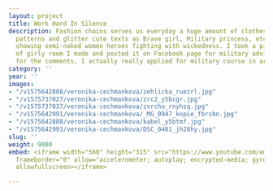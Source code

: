 ```yaml
---
layout: project
title: Work Hard In Silence
description: Fashion chains serves us everyday a huge amount of clothes with camouflage
  patterns and glitter cute texts as Brave girl, Military princess, etc. Game industry
  showing semi-naked women heroes fighting with wickedness. I took a picture in scene
  of girly room I made and posted it on Facebook page for military advices. Waiting
  for the comments, I actually really applied for military course in army.
category: ''
year: ''
images:
- "/v1575642888/veronika-cechmankova/zehlicka_ruezrl.jpg"
- "/v1575737027/veronika-cechmankova/zrc2_y5bcgr.jpg"
- "/v1575737037/veronika-cechmankova/zvrchu_rnyhzq.jpg"
- "/v1575642991/veronika-cechmankova/_MG_0947_kopie_fbrsbn.jpg"
- "/v1575642888/veronika-cechmankova/kabel_y5btmf.jpg"
- "/v1575642993/veronika-cechmankova/DSC_0401_jh28hy.jpg"
slug: ''
weight: 9000
embed: <iframe width="560" height="315" src="https://www.youtube.com/embed/JFNJfcWvaSc"
  frameborder="0" allow="accelerometer; autoplay; encrypted-media; gyroscope; picture-in-picture"
  allowfullscreen></iframe>

---
```

